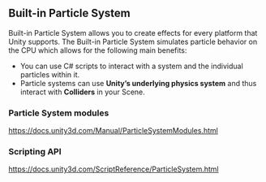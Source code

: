 ## Built-in Particle System

Built-in Particle System allows you to create effects for every platform that Unity supports. The Built-in Particle System simulates particle behavior on the CPU which allows for the following main benefits:

- You can use C# scripts to interact with a system and the individual particles within it.
- Particle systems can use **Unity’s underlying physics system** and thus interact with **Colliders** in your Scene.
 
 
 
### Particle System modules
https://docs.unity3d.com/Manual/ParticleSystemModules.html


### Scripting API

https://docs.unity3d.com/ScriptReference/ParticleSystem.html
